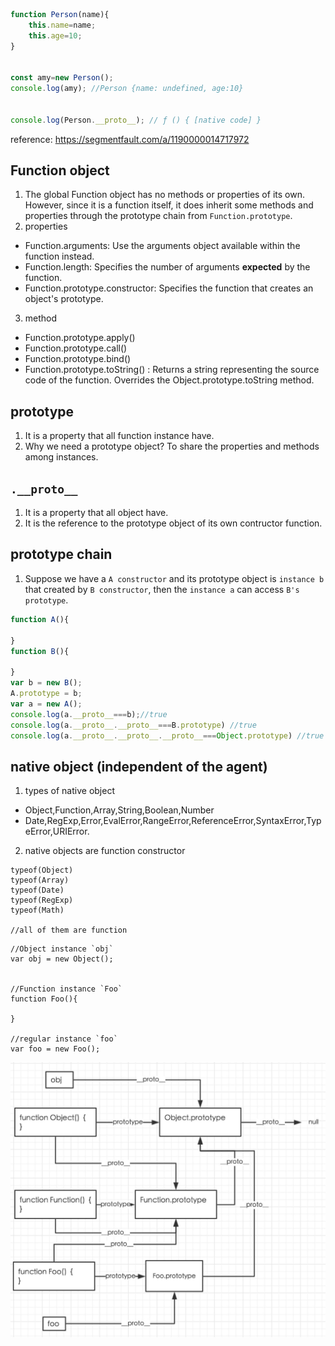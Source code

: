 ```javascript
function Person(name){
	this.name=name;
	this.age=10;
}


const amy=new Person();
console.log(amy); //Person {name: undefined, age:10}


console.log(Person.__proto__); // ƒ () { [native code] }
```

reference: https://segmentfault.com/a/1190000014717972

## Function object
1. The global Function object has no methods or properties of its own. However, since it is a function itself, it does inherit some methods and properties through the prototype chain from `Function.prototype`.
2. properties
* Function.arguments: Use the arguments object available within the function instead.
* Function.length: Specifies the number of arguments **expected** by the function.
* Function.prototype.constructor: Specifies the function that creates an object's prototype.
3. method
* Function.prototype.apply()
* Function.prototype.call()
* Function.prototype.bind()
* Function.prototype.toString() : Returns a string representing the source code of the function. Overrides the Object.prototype.toString method.

## prototype
1. It is a property that all function instance have.
2. Why we need a prototype object? To share the properties and methods among instances.

## `.__proto__`
1. It is a property that all object have.
2. It is the reference to the prototype object of its own contructor function.


## prototype chain
1. Suppose we have a `A constructor` and its prototype object is `instance b` that created by `B constructor`, then the `instance a` can access `B's prototype`.
```javascript
function A(){
    
}
function B(){
    
}
var b = new B();
A.prototype = b;
var a = new A();
console.log(a.__proto__===b);//true
console.log(a.__proto__.__proto__===B.prototype) //true
console.log(a.__proto__.__proto__.__proto__===Object.prototype) //true
```


## native object (independent of the agent)
1. types of native object
* Object,Function,Array,String,Boolean,Number
* Date,RegExp,Error,EvalError,RangeError,ReferenceError,SyntaxError,TypeError,URIError.

2. native objects are function constructor
```
typeof(Object)
typeof(Array)
typeof(Date)
typeof(RegExp)
typeof(Math) 

//all of them are function
```

```
//Object instance `obj`
var obj = new Object();


//Function instance `Foo`
function Foo(){
    
}

//regular instance `foo`
var foo = new Foo();
```

<img src="https://github.com/zhaaaa7/javascript/blob/master/img/prototypeChain.jpg" width="800px" alt="prototype chain">
